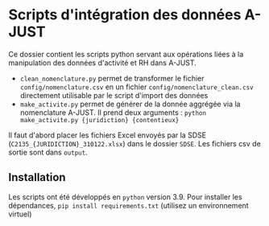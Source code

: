 # Scripts d'intégration des données A-JUST

Ce dossier contient les scripts python servant aux opérations liées à la manipulation des données d'activité et RH dans A-JUST.

- `clean_nomenclature.py` permet de transformer le fichier `config/nomenclature.csv` en un fichier `config/nomenclature_clean.csv` directement utilisable par le script d'import des données
- `make_activite.py` permet de générer de la donnée aggrégée via la nomenclature A-JUST. Il prend deux arguments : `python make_activite.py {juridiction} {contentieux}`

Il faut d'abord placer les fichiers Excel envoyés par la SDSE (`C2135_{JURIDICTION}_310122.xlsx`) dans le dossier `SDSE`. Les fichiers csv de sortie sont dans `output`.

## Installation 

Les scripts ont été développés en `python` version 3.9.
Pour installer les dépendances, `pip install requirements.txt` (utilisez un environnement virtuel)